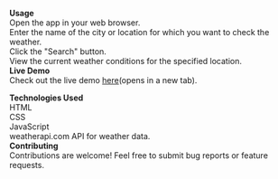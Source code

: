 **Usage**<br>
Open the app in your web browser.<br>
Enter the name of the city or location for which you want to check the weather.<br>
Click the "Search" button.<br>
View the current weather conditions for the specified location.<br>
**Live Demo**<br>
Check out the live demo [here](https://weather-app-nu-blue.vercel.app/)(opens in a new tab).<br>

**Technologies Used**<br>
HTML<br>
CSS<br>
JavaScript<br>
weatherapi.com API for weather data.<br>
**Contributing**<br>
Contributions are welcome! Feel free to submit bug reports or feature requests.<br>
